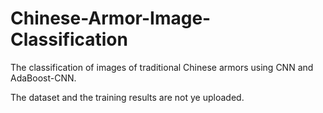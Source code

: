 # Chinese-Armor-Image-Classification
The classification of images of traditional Chinese armors using CNN and AdaBoost-CNN.

The dataset and the training results are not ye uploaded.
